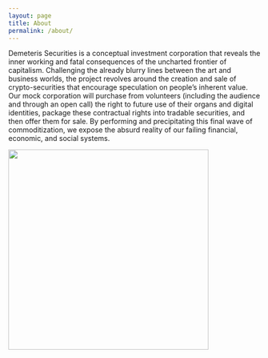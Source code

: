 ```yaml
---
layout: page
title: About
permalink: /about/
---
```


Demeteris Securities is a conceptual investment corporation that reveals the inner working and fatal consequences of the uncharted frontier of capitalism. Challenging the already blurry lines between the art and business worlds, the project revolves around the creation and sale of crypto-securities that encourage speculation on people’s inherent value. Our mock corporation will purchase from volunteers (including the audience and through an open call) the right to future use of their organs and digital identities, package these contractual rights into tradable securities, and then offer them for sale. By performing and precipitating this final wave of commoditization, we expose the absurd reality of our failing financial, economic, and social systems.

<img src="../assets/sine_complex.png" width="400"/>
